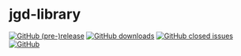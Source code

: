 # jgd-library

[![GitHub (pre-)release](https://img.shields.io/github/release/tjcde/jgd-library/all.svg)](https://github.com/tjcde/jgd-library/releases/latest)
[![GitHub downloads](https://img.shields.io/github/downloads/tjcde/jgd-library/total.svg)](#)
[![GitHub closed issues](https://img.shields.io/github/issues-closed-raw/tjcde/jgd-library.svg)](#)
[![GitHub](https://img.shields.io/github/license/tjcde/jgd-library.svg)](#)
